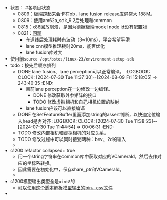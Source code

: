 - 状态： #各项目状态
	- 0809：板端跑起来会卡在ob，lane fusion release库异常大 188M。
	- 0809：使用am62a_sdk_9.2后处理和common
	- 0815：x86回放崩溃，是因为德据板端model node id没有配置对
	- 0821：[问题](https://yhikd4my59.feishu.cn/wiki/SHopw7okziqKbrkhRQkcxiOQnQh)
		- 车道线后处理耗时有波动（3~10ms），平台希望平滑
		- lane cnn模型推理耗时20ms，能否优化
		- lane fusion库过大
- 使用前`source /opt/bstos/linux-23/environment-setup-sdk`
- todo：按先后顺序排列
	- DONE lane fusion、lane perception可以正常编译。
	  :LOGBOOK:
	  CLOCK: [2024-07-30 Tue 11:37:30]--[2024-08-09 Fri 15:18:05] =>  243:40:35
	  :END:
		- 目前lane perception在一边修改一边编译。
			- DONE 修改获取外参矩阵的接口
			- TODO 修改虚拟相机和自己相机位置的映射
		- lane fusion应该可以直接编译
	- DONE 在SetFeatureBuffer里面添加string的assert判断，以快速定位输入head是否对齐
	  :LOGBOOK:
	  CLOCK: [2024-07-30 Tue 11:38:23]--[2024-07-30 Tue 11:44:54] =>  00:06:31
	  :END:
	- TODO 修改内部相机和虚拟相机的对应关系。
	- TODO 修改过程中可以同时接受两种：bev、2d的输入
	-
- c1200 refactor
  collapsed:: true
	- 用一个string字符串在common库中获取对应的VCameraId，然后去作对应的坐标系转换。
	- 因此需要在初始化中，保存share_ptr和VCameraId。
	-
- c1200模型输出类型全是`uint8`的
	- [可以使用这个脚本解析模型输出的bin、csv文件](https://yhikd4my59.feishu.cn/docx/NWhkdcwvBo7PeNxPk8dc8vLVnbb)
-